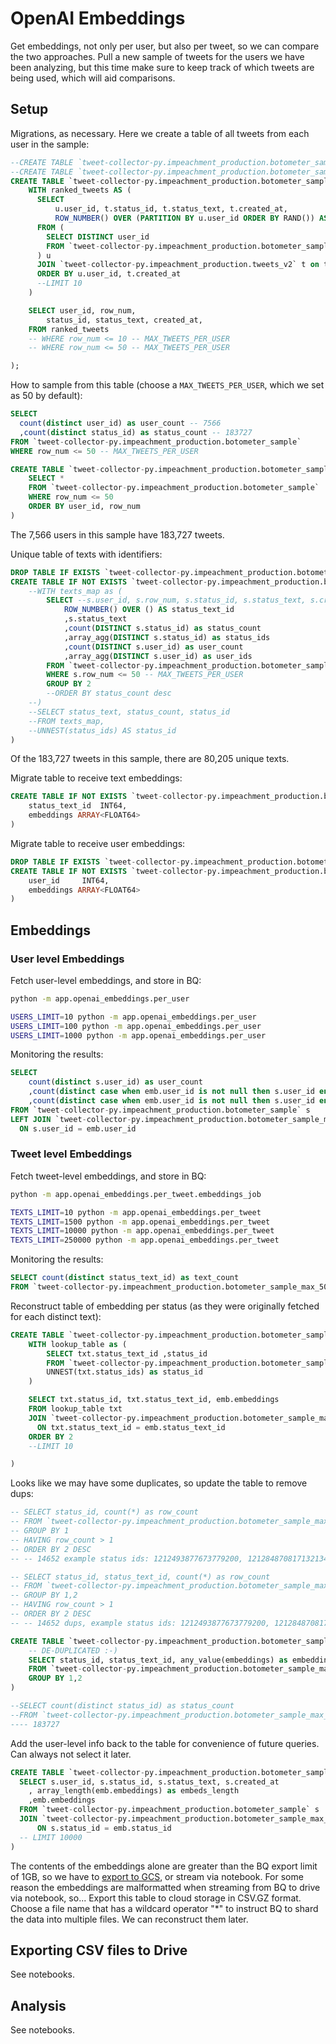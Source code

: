 # OpenAI Embeddings

Get embeddings, not only per user, but also per tweet, so we can compare the two approaches. Pull a new sample of tweets for the users we have been analyzing, but this time make sure to keep track of which tweets are being used, which will aid comparisons.

## Setup

Migrations, as necessary. Here we create a table of all tweets from each user in the sample:

```sql
--CREATE TABLE `tweet-collector-py.impeachment_production.botometer_sample_max_10` as (
--CREATE TABLE `tweet-collector-py.impeachment_production.botometer_sample_max_50` as (
CREATE TABLE `tweet-collector-py.impeachment_production.botometer_sample` as (
    WITH ranked_tweets AS (
      SELECT
          u.user_id, t.status_id, t.status_text, t.created_at,
          ROW_NUMBER() OVER (PARTITION BY u.user_id ORDER BY RAND()) AS row_num
      FROM (
        SELECT DISTINCT user_id
        FROM `tweet-collector-py.impeachment_production.botometer_sample_openai_tweet_embeddings_20230724`
      ) u
      JOIN `tweet-collector-py.impeachment_production.tweets_v2` t on t.user_id = u.user_id
      ORDER BY u.user_id, t.created_at
      --LIMIT 10
    )

    SELECT user_id, row_num,
        status_id, status_text, created_at,
    FROM ranked_tweets
    -- WHERE row_num <= 10 -- MAX_TWEETS_PER_USER
    -- WHERE row_num <= 50 -- MAX_TWEETS_PER_USER

);
```


How to sample from this table (choose a `MAX_TWEETS_PER_USER`, which we set as 50 by default):

```sql
SELECT
  count(distinct user_id) as user_count -- 7566
  ,count(distinct status_id) as status_count -- 183727
FROM `tweet-collector-py.impeachment_production.botometer_sample`
WHERE row_num <= 50 -- MAX_TWEETS_PER_USER
```

```sql
CREATE TABLE `tweet-collector-py.impeachment_production.botometer_sample_max_50` as (
    SELECT *
    FROM `tweet-collector-py.impeachment_production.botometer_sample`
    WHERE row_num <= 50
    ORDER BY user_id, row_num
)
```

The 7,566 users in this sample have 183,727 tweets.

Unique table of texts with identifiers:

```sql
DROP TABLE IF EXISTS `tweet-collector-py.impeachment_production.botometer_sample_max_50_texts_map`;
CREATE TABLE IF NOT EXISTS `tweet-collector-py.impeachment_production.botometer_sample_max_50_texts_map` as (
    --WITH texts_map as (
        SELECT --s.user_id, s.row_num, s.status_id, s.status_text, s.created_at
            ROW_NUMBER() OVER () AS status_text_id
            ,s.status_text
            ,count(DISTINCT s.status_id) as status_count
            ,array_agg(DISTINCT s.status_id) as status_ids
            ,count(DISTINCT s.user_id) as user_count
            ,array_agg(DISTINCT s.user_id) as user_ids
        FROM `tweet-collector-py.impeachment_production.botometer_sample` s
        WHERE s.row_num <= 50 -- MAX_TWEETS_PER_USER
        GROUP BY 2
        --ORDER BY status_count desc
    --)
    --SELECT status_text, status_count, status_id
    --FROM texts_map,
    --UNNEST(status_ids) AS status_id
)
```

Of the 183,727 tweets in this sample, there are 80,205 unique texts.

Migrate table to receive text embeddings:

```sql
CREATE TABLE IF NOT EXISTS `tweet-collector-py.impeachment_production.botometer_sample_max_50_openai_text_embeddings` (
    status_text_id	INT64,
    embeddings ARRAY<FLOAT64>
)
```

Migrate table to receive user embeddings:

```sql
DROP TABLE IF EXISTS `tweet-collector-py.impeachment_production.botometer_sample_max_50_openai_user_embeddings`;
CREATE TABLE IF NOT EXISTS `tweet-collector-py.impeachment_production.botometer_sample_max_50_openai_user_embeddings` (
    user_id	    INT64,
    embeddings ARRAY<FLOAT64>
)
```

## Embeddings

### User level Embeddings

Fetch user-level embeddings, and store in BQ:

```sh
python -m app.openai_embeddings.per_user

USERS_LIMIT=10 python -m app.openai_embeddings.per_user
USERS_LIMIT=100 python -m app.openai_embeddings.per_user
USERS_LIMIT=1000 python -m app.openai_embeddings.per_user
```

Monitoring the results:

```sql
SELECT
    count(distinct s.user_id) as user_count
    ,count(distinct case when emb.user_id is not null then s.user_id end) as users_collected
    ,count(distinct case when emb.user_id is not null then s.user_id end) / count(distinct s.user_id) as pct_collected
FROM `tweet-collector-py.impeachment_production.botometer_sample` s
LEFT JOIN `tweet-collector-py.impeachment_production.botometer_sample_max_50_openai_user_embeddings`  emb
  ON s.user_id = emb.user_id

```


### Tweet level Embeddings

Fetch tweet-level embeddings, and store in BQ:

```sh
python -m app.openai_embeddings.per_tweet.embeddings_job

TEXTS_LIMIT=10 python -m app.openai_embeddings.per_tweet
TEXTS_LIMIT=1500 python -m app.openai_embeddings.per_tweet
TEXTS_LIMIT=10000 python -m app.openai_embeddings.per_tweet
TEXTS_LIMIT=250000 python -m app.openai_embeddings.per_tweet
```

Monitoring the results:

```sql
SELECT count(distinct status_text_id) as text_count
FROM `tweet-collector-py.impeachment_production.botometer_sample_max_50_openai_text_embeddings`  emb
```


Reconstruct table of embedding per status (as they were originally fetched for each distinct text):


```sql
CREATE TABLE `tweet-collector-py.impeachment_production.botometer_sample_max_50_openai_status_embeddings` as (
    WITH lookup_table as (
        SELECT txt.status_text_id ,status_id
        FROM `tweet-collector-py.impeachment_production.botometer_sample_max_50_texts_map` txt,
        UNNEST(txt.status_ids) as status_id
    )

    SELECT txt.status_id, txt.status_text_id, emb.embeddings
    FROM lookup_table txt
    JOIN `tweet-collector-py.impeachment_production.botometer_sample_max_50_openai_text_embeddings`  emb
      ON txt.status_text_id = emb.status_text_id
    ORDER BY 2
    --LIMIT 10

)
```

Looks like we may have some duplicates, so update the table to remove dups:

```sql
-- SELECT status_id, count(*) as row_count
-- FROM `tweet-collector-py.impeachment_production.botometer_sample_max_50_openai_status_embeddings`
-- GROUP BY 1
-- HAVING row_count > 1
-- ORDER BY 2 DESC
-- -- 14652 example status ids: 1212493877673779200, 1212848708171321344, 1217970948529364992

-- SELECT status_id, status_text_id, count(*) as row_count
-- FROM `tweet-collector-py.impeachment_production.botometer_sample_max_50_openai_status_embeddings`
-- GROUP BY 1,2
-- HAVING row_count > 1
-- ORDER BY 2 DESC
-- -- 14652 dups, example status ids: 1212493877673779200, 1212848708171321344, 1217970948529364992

CREATE TABLE `tweet-collector-py.impeachment_production.botometer_sample_max_50_openai_status_embeddings_v2` as (
    -- DE-DUPLICATED :-)
    SELECT status_id, status_text_id, any_value(embeddings) as embeddings
    FROM `tweet-collector-py.impeachment_production.botometer_sample_max_50_openai_status_embeddings`
    GROUP BY 1,2
)

--SELECT count(distinct status_id) as status_count
--FROM `tweet-collector-py.impeachment_production.botometer_sample_max_50_openai_status_embeddings_v2`
---- 183727
```

Add the user-level info back to the table for convenience of future queries. Can always not select it later.

```sql
CREATE TABLE `tweet-collector-py.impeachment_production.botometer_sample_max_50_openai_status_embeddings_v3` as (
  SELECT s.user_id, s.status_id, s.status_text, s.created_at
    , array_length(emb.embeddings) as embeds_length
    ,emb.embeddings
  FROM `tweet-collector-py.impeachment_production.botometer_sample` s
  JOIN `tweet-collector-py.impeachment_production.botometer_sample_max_50_openai_status_embeddings_v2` emb
      ON s.status_id = emb.status_id
  -- LIMIT 10000
)

```

The contents of the embeddings alone are greater than the BQ export limit of 1GB, so we have to [export to GCS](https://cloud.google.com/bigquery/docs/exporting-data), or stream via notebook. For some reason the embeddings are malformatted when streaming from BQ to drive via notebook, so... Export this table to cloud storage in CSV.GZ format. Choose a file name that has a wildcard operator "*" to instruct BQ to shard the data into multiple files. We can reconstruct them later.



## Exporting CSV files to Drive

See notebooks.

## Analysis

See notebooks.
